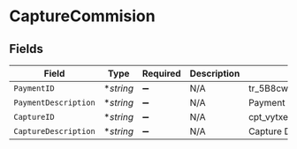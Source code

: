 # CaptureCommision


## Fields

| Field                      | Type                       | Required                   | Description                | Example                    |
| -------------------------- | -------------------------- | -------------------------- | -------------------------- | -------------------------- |
| `PaymentID`                | **string*                  | :heavy_minus_sign:         | N/A                        | tr_5B8cwPMGnU              |
| `PaymentDescription`       | **string*                  | :heavy_minus_sign:         | N/A                        | Payment Description        |
| `CaptureID`                | **string*                  | :heavy_minus_sign:         | N/A                        | cpt_vytxeTZskVKR7C7WgdSP3d |
| `CaptureDescription`       | **string*                  | :heavy_minus_sign:         | N/A                        | Capture Description        |